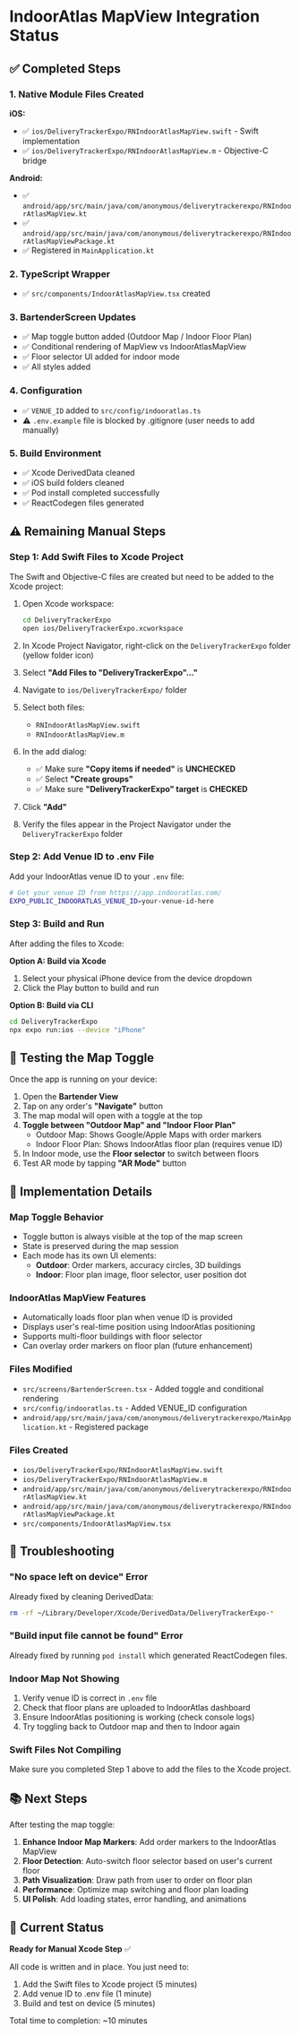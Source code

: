 # IndoorAtlas MapView Integration Status

## ✅ Completed Steps

### 1. Native Module Files Created

**iOS:**
- ✅ `ios/DeliveryTrackerExpo/RNIndoorAtlasMapView.swift` - Swift implementation
- ✅ `ios/DeliveryTrackerExpo/RNIndoorAtlasMapView.m` - Objective-C bridge

**Android:**
- ✅ `android/app/src/main/java/com/anonymous/deliverytrackerexpo/RNIndoorAtlasMapView.kt`
- ✅ `android/app/src/main/java/com/anonymous/deliverytrackerexpo/RNIndoorAtlasMapViewPackage.kt`
- ✅ Registered in `MainApplication.kt`

### 2. TypeScript Wrapper
- ✅ `src/components/IndoorAtlasMapView.tsx` created

### 3. BartenderScreen Updates
- ✅ Map toggle button added (Outdoor Map / Indoor Floor Plan)
- ✅ Conditional rendering of MapView vs IndoorAtlasMapView
- ✅ Floor selector UI added for indoor mode
- ✅ All styles added

### 4. Configuration
- ✅ `VENUE_ID` added to `src/config/indooratlas.ts`
- ⚠️ `.env.example` file is blocked by .gitignore (user needs to add manually)

### 5. Build Environment
- ✅ Xcode DerivedData cleaned
- ✅ iOS build folders cleaned
- ✅ Pod install completed successfully
- ✅ ReactCodegen files generated

## ⚠️ Remaining Manual Steps

### Step 1: Add Swift Files to Xcode Project

The Swift and Objective-C files are created but need to be added to the Xcode project:

1. Open Xcode workspace:
   ```bash
   cd DeliveryTrackerExpo
   open ios/DeliveryTrackerExpo.xcworkspace
   ```

2. In Xcode Project Navigator, right-click on the `DeliveryTrackerExpo` folder (yellow folder icon)

3. Select **"Add Files to \"DeliveryTrackerExpo\"..."**

4. Navigate to `ios/DeliveryTrackerExpo/` folder

5. Select both files:
   - `RNIndoorAtlasMapView.swift`
   - `RNIndoorAtlasMapView.m`

6. In the add dialog:
   - ✅ Make sure **"Copy items if needed"** is **UNCHECKED**
   - ✅ Select **"Create groups"**
   - ✅ Make sure **"DeliveryTrackerExpo" target** is **CHECKED**

7. Click **"Add"**

8. Verify the files appear in the Project Navigator under the `DeliveryTrackerExpo` folder

### Step 2: Add Venue ID to .env File

Add your IndoorAtlas venue ID to your `.env` file:

```bash
# Get your venue ID from https://app.indooratlas.com/
EXPO_PUBLIC_INDOORATLAS_VENUE_ID=your-venue-id-here
```

### Step 3: Build and Run

After adding the files to Xcode:

**Option A: Build via Xcode**
1. Select your physical iPhone device from the device dropdown
2. Click the Play button to build and run

**Option B: Build via CLI**
```bash
cd DeliveryTrackerExpo
npx expo run:ios --device "iPhone"
```

## 🧪 Testing the Map Toggle

Once the app is running on your device:

1. Open the **Bartender View**
2. Tap on any order's **"Navigate"** button
3. The map modal will open with a toggle at the top
4. **Toggle between "Outdoor Map" and "Indoor Floor Plan"**
   - Outdoor Map: Shows Google/Apple Maps with order markers
   - Indoor Floor Plan: Shows IndoorAtlas floor plan (requires venue ID)
5. In Indoor mode, use the **Floor selector** to switch between floors
6. Test AR mode by tapping **"AR Mode"** button

## 📝 Implementation Details

### Map Toggle Behavior
- Toggle button is always visible at the top of the map screen
- State is preserved during the map session
- Each mode has its own UI elements:
  - **Outdoor**: Order markers, accuracy circles, 3D buildings
  - **Indoor**: Floor plan image, floor selector, user position dot

### IndoorAtlas MapView Features
- Automatically loads floor plan when venue ID is provided
- Displays user's real-time position using IndoorAtlas positioning
- Supports multi-floor buildings with floor selector
- Can overlay order markers on floor plan (future enhancement)

### Files Modified
- `src/screens/BartenderScreen.tsx` - Added toggle and conditional rendering
- `src/config/indooratlas.ts` - Added VENUE_ID configuration
- `android/app/src/main/java/com/anonymous/deliverytrackerexpo/MainApplication.kt` - Registered package

### Files Created
- `ios/DeliveryTrackerExpo/RNIndoorAtlasMapView.swift`
- `ios/DeliveryTrackerExpo/RNIndoorAtlasMapView.m`
- `android/app/src/main/java/com/anonymous/deliverytrackerexpo/RNIndoorAtlasMapView.kt`
- `android/app/src/main/java/com/anonymous/deliverytrackerexpo/RNIndoorAtlasMapViewPackage.kt`
- `src/components/IndoorAtlasMapView.tsx`

## 🐛 Troubleshooting

### "No space left on device" Error
Already fixed by cleaning DerivedData:
```bash
rm -rf ~/Library/Developer/Xcode/DerivedData/DeliveryTrackerExpo-*
```

### "Build input file cannot be found" Error
Already fixed by running `pod install` which generated ReactCodegen files.

### Indoor Map Not Showing
1. Verify venue ID is correct in `.env` file
2. Check that floor plans are uploaded to IndoorAtlas dashboard
3. Ensure IndoorAtlas positioning is working (check console logs)
4. Try toggling back to Outdoor map and then to Indoor again

### Swift Files Not Compiling
Make sure you completed Step 1 above to add the files to the Xcode project.

## 📚 Next Steps

After testing the map toggle:

1. **Enhance Indoor Map Markers**: Add order markers to the IndoorAtlas MapView
2. **Floor Detection**: Auto-switch floor selector based on user's current floor
3. **Path Visualization**: Draw path from user to order on floor plan
4. **Performance**: Optimize map switching and floor plan loading
5. **UI Polish**: Add loading states, error handling, and animations

## 🎯 Current Status

**Ready for Manual Xcode Step** ✅

All code is written and in place. You just need to:
1. Add the Swift files to Xcode project (5 minutes)
2. Add venue ID to .env file (1 minute)
3. Build and test on device (5 minutes)

Total time to completion: ~10 minutes

